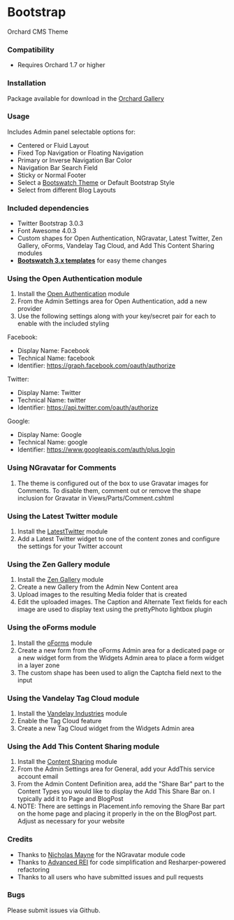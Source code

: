 # Bootstrap
Orchard CMS Theme


### Compatibility
* Requires Orchard 1.7 or higher


### Installation
Package available for download in the [Orchard Gallery](http://gallery.orchardproject.net/List/Themes/Orchard.Theme.PJS.Bootstrap)


### Usage
Includes Admin panel selectable options for:
* Centered or Fluid Layout
* Fixed Top Navigation or Floating Navigation
* Primary or Inverse Navigation Bar Color
* Navigation Bar Search Field
* Sticky or Normal Footer
* Select a [Bootswatch Theme](http://bootswatch.com/2/) or Default Bootstrap Style
* Select from different Blog Layouts


### Included dependencies
* Twitter Bootstrap 3.0.3
* Font Awesome 4.0.3
* Custom shapes for Open Authentication, NGravatar, Latest Twitter, Zen Gallery, oForms, Vandelay Tag Cloud, and Add This Content Sharing modules
* **[Bootswatch 3.x templates](http://bootswatch.com/2/)** for easy theme changes


### Using the Open Authentication module
1. Install the [Open Authentication](http://gallery.orchardproject.net/List/Modules/Orchard.Module.NGM.OpenAuthentication) module
2. From the Admin Settings area for Open Authentication, add a new provider
3. Use the following settings along with your key/secret pair for each to enable with the included styling

Facebook:
* Display Name: Facebook
* Technical Name: facebook
* Identifier: https://graph.facebook.com/oauth/authorize

Twitter:
* Display Name: Twitter
* Technical Name: twitter
* Identifier: https://api.twitter.com/oauth/authorize

Google:
* Display Name: Google
* Technical Name: google
* Identifier: https://www.googleapis.com/auth/plus.login


### Using NGravatar for Comments
1. The theme is configured out of the box to use Gravatar images for Comments. To disable them, comment out or remove the shape inclusion for Gravatar in Views/Parts/Comment.cshtml


### Using the Latest Twitter module
1. Install the [LatestTwitter](http://gallery.orchardproject.net/List/Modules/Orchard.Module.LatestTwitter/1.2.1) module
2. Add a Latest Twitter widget to one of the content zones and configure the settings for your Twitter account


### Using the Zen Gallery module
1. Install the [Zen Gallery](http://gallery.orchardproject.net/List/Modules/Orchard.Module.Nwazet.ZenGallery) module
2. Create a new Gallery from the Admin New Content area
3. Upload images to the resulting Media folder that is created
4. Edit the uploaded images. The Caption and Alternate Text fields for each image are used to display text using the prettyPhoto lightbox plugin


### Using the oForms module
1. Install the [oForms](http://gallery.orchardproject.net/List/Modules/Orchard.Module.oforms) module
2. Create a new form from the oForms Admin area for a dedicated page or a new widget form from the Widgets Admin area to place a form widget in a layer zone
3. The custom shape has been used to align the Captcha field next to the input


### Using the Vandelay Tag Cloud module
1. Install the [Vandelay Industries](http://gallery.orchardproject.net/List/Modules/Orchard.Module.Vandelay.Industries) module
2. Enable the Tag Cloud feature
3. Create a new Tag Cloud widget from the Widgets Admin area


### Using the Add This Content Sharing module
1. Install the [Content Sharing](http://gallery.orchardproject.net/List/Modules/Orchard.Module.Szmyd.Orchard.Modules.Sharing) module
2. From the Admin Settings area for General, add your AddThis service account email
3. From the Admin Content Definition area, add the "Share Bar" part to the Content Types you would like to display the Add This Share Bar on. I typically add it to Page and BlogPost
4. NOTE: There are settings in Placement.info removing the Share Bar part on the home page and placing it properly in the on the BlogPost part. Adjust as necessary for your website


### Credits
* Thanks to [Nicholas Mayne](https://github.com/Jetski5822/ngravatar) for the NGravatar module code
* Thanks to [Advanced REI](https://github.com/advancedrei) for code simplification and Resharper-powered refactoring
* Thanks to all users who have submitted issues and pull requests


### Bugs
Please submit issues via Github.
